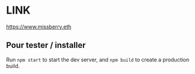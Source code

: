 # LINK
https://www.missberry.eth

## Pour tester / installer

Run `npm start` to start the dev server, and `npm build` to create a production build.
